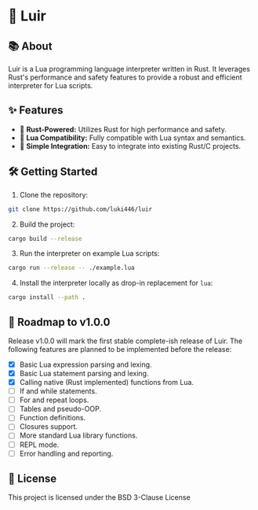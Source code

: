 # 🌙 Luir

## 📚 About

Luir is a Lua programming language interpreter written in Rust. It leverages Rust's performance and safety features to provide a robust and efficient interpreter for Lua scripts.

## ✨ Features

- 🦀 **Rust-Powered:** Utilizes Rust for high performance and safety.
- 📜 **Lua Compatibility:** Fully compatible with Lua syntax and semantics.
- 🔗 **Simple Integration:** Easy to integrate into existing Rust/C projects.

## 🛠️ Getting Started

1. Clone the repository:
```bash
git clone https://github.com/luki446/luir
```

2. Build the project:
```bash
cargo build --release
```

3. Run the interpreter on example Lua scripts:
```bash
cargo run --release -- ./example.lua
```

4. Install the interpreter locally as drop-in replacement for `lua`:
```bash
cargo install --path .
```

## 📅 Roadmap to v1.0.0

Release v1.0.0 will mark the first stable complete-ish release of Luir. The following features are planned to be implemented before the release:

- [x] Basic Lua expression parsing and lexing.
- [x] Basic Lua statement parsing and lexing.
- [x] Calling native (Rust implemented) functions from Lua.
- [ ] If and while statements.
- [ ] For and repeat loops.
- [ ] Tables and pseudo-OOP.
- [ ] Function definitions.
- [ ] Closures support.
- [ ] More standard Lua library functions.
- [ ] REPL mode.
- [ ] Error handling and reporting. 

## 📝 License

This project is licensed under the BSD 3-Clause License